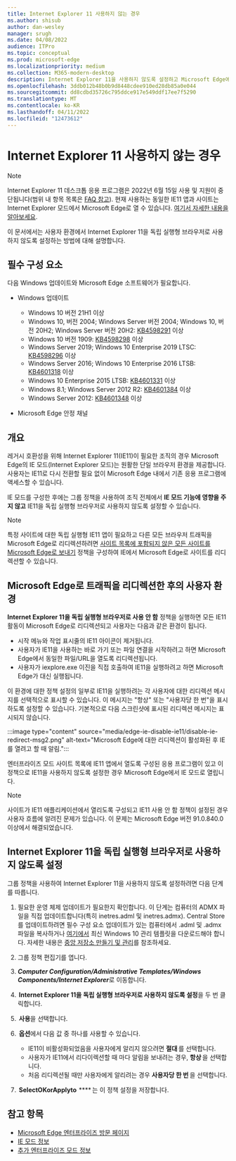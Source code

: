 ```yaml
---
title: Internet Explorer 11 사용하지 않는 경우
ms.author: shisub
author: dan-wesley
manager: srugh
ms.date: 04/08/2022
audience: ITPro
ms.topic: conceptual
ms.prod: microsoft-edge
ms.localizationpriority: medium
ms.collection: M365-modern-desktop
description: Internet Explorer 11을 사용하지 않도록 설정하고 Microsoft Edge에서 Internet Explorer 모드를 사용하는 방법을 알아봅니다.
ms.openlocfilehash: 3ddb012b48b0b9d8448cdee910ed28db85a0e044
ms.sourcegitcommit: dd8cdbd35726c795ddce917e549ddf17ee7f5290
ms.translationtype: MT
ms.contentlocale: ko-KR
ms.lasthandoff: 04/11/2022
ms.locfileid: "12473612"
---
```

# <a name="disable-internet-explorer-11"></a>Internet Explorer 11 사용하지 않는 경우

>[!Note]
> Internet Explorer 11 데스크톱 응용 프로그램은 2022년 6월 15일 사용 및 지원이 중단됩니다(범위 내 항목 목록은 [FAQ 참고](https://techcommunity.microsoft.com/t5/windows-it-pro-blog/internet-explorer-11-desktop-app-retirement-faq/ba-p/2366549)). 현재 사용하는 동일한 IE11 앱과 사이트는 Internet Explorer 모드에서 Microsoft Edge로 열 수 있습니다. [여기서 자세한 내용을 알아보세요](https://blogs.windows.com/windowsexperience/2021/05/19/the-future-of-internet-explorer-on-windows-10-is-in-microsoft-edge/).

이 문서에서는 사용자 환경에서 Internet Explorer 11을 독립 실행형 브라우저로 사용하지 않도록 설정하는 방법에 대해 설명합니다.

## <a name="prerequisites"></a>필수 구성 요소

다음 Windows 업데이트와 Microsoft Edge 소프트웨어가 필요합니다.

- Windows 업데이트

  - Windows 10 버전 21H1 이상
  - Windows 10, 버전 2004; Windows Server 버전 2004; Windows 10, 버전 20H2; Windows Server 버전 20H2: [KB4598291](https://support.microsoft.com/topic/february-2-2021-kb4598291-os-builds-19041-789-and-19042-789-preview-6a766199-a4f1-616e-1f5c-58bdc3ca5e3b) 이상
  - Windows 10 버전 1909: [KB4598298](https://support.microsoft.com/topic/january-21-2021-kb4598298-os-build-18363-1350-preview-02dfd9ba-91a2-1b82-dede-42f288c02511) 이상
  - Windows Server 2019; Windows 10 Enterprise 2019 LTSC: [KB4598296](https://support.microsoft.com/topic/january-21-2021-kb4598296-os-build-17763-1728-preview-4c0931ff-45b7-ff59-5e00-c03b5afb363d) 이상
  - Windows Server 2016; Windows 10 Enterprise 2016 LTSB: [KB4601318](https://support.microsoft.com/topic/february-9-2021-kb4601318-os-build-14393-4225-c5e3de6c-e3e6-ffb5-6197-48b9ce16446e) 이상
  - Windows 10 Enterprise 2015 LTSB: [KB4601331](https://support.microsoft.com/office/february-9-2021%e2%80%94kb4601331-os-build-10240-18842-6227d078-fef3-8d67-27e0-1882e6cb79ff?ui=en-US&rs=en-US&ad=US) 이상
  - Windows 8.1; Windows Server 2012 R2: [KB4601384](https://support.microsoft.com/topic/february-9-2021-kb4601384-monthly-rollup-16bdbb75-dd4b-2910-abc5-7891c9756b96) 이상
  - Windows Server 2012: [KB4601348](https://support.microsoft.com/topic/february-9-2021-kb4601348-monthly-rollup-2c338c0c-73d6-fb80-cc91-f1a86e80db0c) 이상
  
- Microsoft Edge 안정 채널

## <a name="overview"></a>개요

레거시 호환성을 위해 Internet Explorer 11(IE11)이 필요한 조직의 경우 Microsoft Edge의 IE 모드(Internet Explorer 모드)는 원활한 단일 브라우저 환경을 제공합니다. 사용자는 IE11로 다시 전환할 필요 없이 Microsoft Edge 내에서 기존 응용 프로그램에 액세스할 수 있습니다.

IE 모드를 구성한 후에는 그룹 정책을 사용하여 조직 전체에서 **IE 모드 기능에 영향을 주지 않고** IE11을 독립 실행형 브라우저로 사용하지 않도록 설정할 수 있습니다.

> [!NOTE]
> 특정 사이트에 대한 독립 실행형 IE11 앱이 필요하고 다른 모든 브라우저 트래픽을 Microsoft Edge로 리디렉션하려면 [사이트 목록에 포함되지 않은 모든 사이트를 Microsoft Edge로 보내기](./edge-ie-mode-policies.md#redirect-sites-from-ie-to-microsoft-edge) 정책을 구성하여 IE에서 Microsoft Edge로 사이트를 리디렉션할 수 있습니다.

## <a name="user-experience-after-redirecting-traffic-to-microsoft-edge"></a>Microsoft Edge로 트래픽을 리디렉션한 후의 사용자 환경

**Internet Explorer 11을 독립 실행형 브라우저로 사용 안 함** 정책을 실행하면 모든 IE11 활동이 Microsoft Edge로 리디렉션되고 사용자는 다음과 같은 환경이 됩니다.

- 시작 메뉴와 작업 표시줄의 IE11 아이콘이 제거됩니다.
- 사용자가 IE11을 사용하는 바로 가기 또는 파일 연결을 시작하려고 하면 Microsoft Edge에서 동일한 파일/URL을 열도록 리디렉션됩니다.
- 사용자가 iexplore.exe 이진을 직접 호출하여 IE11을 실행하려고 하면 Microsoft Edge가 대신 실행됩니다.

이 환경에 대한 정책 설정의 일부로 IE11을 실행하려는 각 사용자에 대한 리디렉션 메시지를 선택적으로 표시할 수 있습니다. 이 메시지는 "항상" 또는 "사용자당 한 번"을 표시하도록 설정할 수 있습니다. 기본적으로 다음 스크린샷에 표시된 리디렉션 메시지는 표시되지 않습니다.

:::image type="content" source="media/edge-ie-disable-ie11/disable-ie-redirect-msg2.png" alt-text="Microsoft Edge에 대한 리디렉션이 활성화된 후 IE를 열려고 할 때 알림.":::

엔터프라이즈 모드 사이트 목록에 IE11 앱에서 열도록 구성된 응용 프로그램이 있고 이 정책으로 IE11을 사용하지 않도록 설정한 경우 Microsoft Edge에서 IE 모드로 열립니다.

> [!NOTE]
> 사이트가 IE11 애플리케이션에서 열리도록 구성되고 IE11 사용 안 함 정책이 설정된 경우 사용자 흐름에 알려진 문제가 있습니다. 이 문제는 Microsoft Edge 버전 91.0.840.0 이상에서 해결되었습니다.

## <a name="disable-internet-explorer-11-as-a-standalone-browser"></a>Internet Explorer 11을 독립 실행형 브라우저로 사용하지 않도록 설정

그룹 정책을 사용하여 Internet Explorer 11을 사용하지 않도록 설정하려면 다음 단계를 따릅니다.

1. 필요한 운영 체제 업데이트가 필요한지 확인합니다. 이 단계는 컴퓨터의 ADMX 파일을 직접 업데이트합니다(특히 inetres.adml 및 inetres.admx). Central Store를 업데이트하려면 필수 구성 요소 업데이트가 있는 컴퓨터에서 .adml 및 .admx 파일을 복사하거나 [여기에서](https://www.microsoft.com/download/details.aspx?id=103124&msclkid=eae4a72fb1fb11ecb97ca3096b36cc06) 최신 Windows 10 관리 템플릿을 다운로드해야 합니다. 자세한 내용은 [중앙 저장소 만들기 및 관리](/troubleshoot/windows-client/group-policy/create-and-manage-central-store)를 참조하세요.
2. 그룹 정책 편집기를 엽니다.
3. ***Computer Configuration/Administrative Templates/Windows Components/Internet Explorer***로 이동합니다.
4.  **Internet Explorer 11을 독립 실행형 브라우저로 사용하지 않도록 설정**을 두 번 클릭합니다.
5.  **사용**을 선택합니다.
6.  **옵션**에서 다음 값 중 하나를 사용할 수 있습니다.

   - IE11이 비활성화되었음을 사용자에게 알리지 않으려면 **절대** 를 선택합니다.
   - 사용자가 IE11에서 리다이렉션할 때 마다 알림을 보내려는 경우, **항상** 을 선택합니다.
   - 처음 리디렉션될 때만 사용자에게 알리려는 경우 **사용자당 한 번** 을 선택합니다.

7.  **SelectOKorApplyto**  **** 는 이 정책 설정을 저장합니다.

## <a name="see-also"></a>참고 항목

- [Microsoft Edge 엔터프라이즈 방문 페이지](https://aka.ms/EdgeEnterprise)
- [IE 모드 정보](./edge-ie-mode.md)
- [추가 엔터프라이즈 모드 정보](/internet-explorer/ie11-deploy-guide/enterprise-mode-overview-for-ie11)
